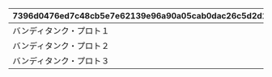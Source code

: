 |7396d0476ed7c48cb5e7e62139e96a90a05cab0dac26c5d2d1bac95be6f7352f|f7fc295e437f30e3a3b51c4cdca71950d26b92addc454c78079deb1ce7b17011|49991155bdd6d340e1fb829ccdc1e2e62712129a54ec88ede07451f36d116fe4|d9e8ccac4c127a62739d548e6bb221a995fc78897d79e37ea8c05ef77f6876ca|144e4792af8e21979af150e24f2f58a9c9c59823d583cc9c37272b94f9ce778c|d529ffb2855f9a1db0f147afb20928370a5abd9af2e5d782a86877c663effae1|65fd82947a869e35857d5dae236cce28c8a11b245ff060848419a1ef81f34b52|0320a75b48242220186f62233dd65a85145385dd9252740505e8008ce6507f1e|3cf94c612fa8cbf61248141c0208aa2f5092d3726909df4754a7482e09b3d924|1239ad7def10edb0630f3268fef3b6ae2088b29f63699f3fb3bee3263e96b770|a508641ce26aa2f68557dc038597ad5fdf3b2c52851e6055595417b5f6b0588f|85f67d4ad15e384e130d7e9383d6e45cd903535b4b3ba473c839258a46ada2fb|6749294f6fd23f6fe52dce8fad5100dd477c2ae3d1be907e04c5c9b52045b0fc|87d9336f74df7f04221e551333b80a6fa7bc70ecc12725df90c6291aa0ff8d68|2997876dee90345e523f9606a8b401b0f9a8f9482d7962a04751361ebe10dbc1|
| --- | --- | --- | --- | --- | --- | --- | --- | --- | --- | --- | --- | --- | --- | --- |
|バンディタンク・プロト１|0|4|2|1|1|100003|0|5|1630|0|3|100002|0|101001|
|バンディタンク・プロト２|0|4|2|1|2|100003|0|5|1630|0|3|100002|0|101001|
|バンディタンク・プロト３|0|4|2|1|3|100003|0|5|1630|0|3|100002|0|101001|